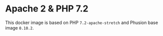 # Apache 2 & PHP 7.2

This docker image is based on PHP `7.2-apache-stretch` and Phusion base image `0.10.2`.